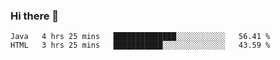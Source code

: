 ### Hi there 👋

<!--START_SECTION:waka-->

```text
Java   4 hrs 25 mins   ██████████████░░░░░░░░░░░   56.41 %
HTML   3 hrs 25 mins   ███████████░░░░░░░░░░░░░░   43.59 %
```

<!--END_SECTION:waka-->


<!--
**AnkelMauCastillo/AnkelMauCastillo** is a ✨ _special_ ✨ repository because its `README.md` (this file) appears on your GitHub profile.

Here are some ideas to get you started:

- 🔭 I’m currently working on ...
- 🌱 I’m currently learning ...
- 👯 I’m looking to collaborate on ...
- 🤔 I’m looking for help with ...
- 💬 Ask me about ...
- 📫 How to reach me: ...
- 😄 Pronouns: ...
- ⚡ Fun fact: ...
-->
